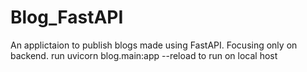 # Blog_FastAPI

An applictaion to publish blogs made using FastAPI. Focusing only on backend.
run uvicorn blog.main:app --reload to run on local host

